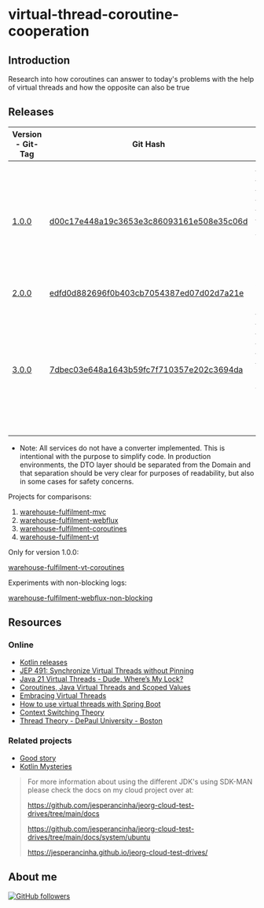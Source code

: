 # virtual-thread-coroutine-cooperation

## Introduction

Research into how coroutines can answer to today's problems with the help of virtual threads and how the opposite can
also be true

## Releases

| Version  - Git-Tag                                                                        | Git Hash                                                                                                                                                        | Purpose                                                                                                                                                                                                                                                          |
|-------------------------------------------------------------------------------------------|-----------------------------------------------------------------------------------------------------------------------------------------------------------------|------------------------------------------------------------------------------------------------------------------------------------------------------------------------------------------------------------------------------------------------------------------|
| [1.0.0](https://github.com/jesperancinha/virtual-thread-coroutine-cooperation/tree/1.0.0) | [d00c17e448a19c3653e3c86093161e508e35c06d](https://github.com/jesperancinha/virtual-thread-coroutine-cooperation/tree/d00c17e448a19c3653e3c86093161e508e35c06d) | [Could Virtual Threads Cast Away the Usage of Kotlin Coroutines](https://www.scribd.com/presentation/768072685/Could-Virtual-Threads-Cast-Away-the-Usage-of-Kotlin-Coroutines). First version of the documentation on Scribd for LJC London 2025                 |
| [2.0.0](https://github.com/jesperancinha/virtual-thread-coroutine-cooperation/tree/2.0.0) | [edfd0d882696f0b403cb7054387ed07d02d7a21e](https://github.com/jesperancinha/virtual-thread-coroutine-cooperation/tree/edfd0d882696f0b403cb7054387ed07d02d7a21e) | Video Completion                                                                                                                                                                                                                                                 |
| [3.0.0](https://github.com/jesperancinha/virtual-thread-coroutine-cooperation/tree/3.0.0) | [7dbec03e648a1643b59fc7f710357e202c3694da](https://github.com/jesperancinha/virtual-thread-coroutine-cooperation/tree/7dbec03e648a1643b59fc7f710357e202c3694da) | [Could Virtual Threads Cast Away the Usage of Kotlin Coroutines](https://www.scribd.com/presentation/859430026/Could-Virtual-Threads-Cast-Away-the-Usage-of-Kotlin-Coroutines-DevoxxUK2025). Second version of the the documentation on Scribd for DevoxxUK 2025 |                                                                                                                                                                                                                 |

* Note: All services do not have a converter implemented. This is intentional with the purpose to simplify code. In
  production environments, the DTO layer should be separated from the Domain and that separation should be very clear
  for purposes of readability, but also in some cases for safety concerns.

Projects for comparisons:

1. [warehouse-fulfilment-mvc](warehouse-fulfilment-mvc)
2. [warehouse-fulfilment-webflux](warehouse-fulfilment-webflux)
3. [warehouse-fulfilment-coroutines](warehouse-fulfilment-coroutines)
4. [warehouse-fulfilment-vt](warehouse-fulfilment-vt)

Only for version 1.0.0:

[warehouse-fulfilment-vt-coroutines](warehouse-fulfilment-vt-coroutines)

Experiments with non-blocking logs:

[warehouse-fulfilment-webflux-non-blocking](warehouse-fulfilment-webflux-non-blocking)

## Resources

### Online

- [Kotlin releases](https://kotlinlang.org/docs/releases.html)
- [JEP 491: Synchronize Virtual Threads without Pinning](https://openjdk.org/jeps/491)
- [Java 21 Virtual Threads - Dude, Where’s My Lock?](https://netflixtechblog.com/java-21-virtual-threads-dude-wheres-my-lock-3052540e231d)
- [Coroutines, Java Virtual Threads and Scoped Values](https://discuss.kotlinlang.org/t/coroutines-java-virtual-threads-and-scoped-values/28004/2)
- [Embracing Virtual Threads](https://spring.io/blog/2022/10/11/embracing-virtual-threads)
- [How to use virtual threads with Spring Boot](https://bell-sw.com/blog/a-guide-to-using-virtual-threads-with-spring-boot)
- [Context Switching Theory](https://www.ibm.com/docs/en/zvm/7.3?topic=exits-context-switching)
- [Thread Theory - DePaul University - Boston](https://condor.depaul.edu/glancast/443class/docs/lecFeb05.html)

### Related projects

- [Good story](https://github.com/jesperancinha/good-story/)
- [Kotlin Mysteries](https://github.com/jesperancinha/kotlin-mysteries)

> For more information about using the different JDK's using SDK-MAN please check the docs on my cloud project over at:
>
> https://github.com/jesperancinha/jeorg-cloud-test-drives/tree/main/docs
>
> https://github.com/jesperancinha/jeorg-cloud-test-drives/tree/main/docs/system/ubuntu
>
> https://jesperancinha.github.io/jeorg-cloud-test-drives/

## About me

[![GitHub followers](https://img.shields.io/github/followers/jesperancinha.svg?label=Jesperancinha&style=for-the-badge&logo=github&color=grey "GitHub")](https://github.com/jesperancinha)
